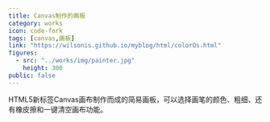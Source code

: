 ```yaml
---
title: Canvas制作的画板
category: works
icon: code-fork
tags: [canvas,画板]
link: "https://wilsonis.github.io/myblog/html/colorOs.html"
figures:
  - src: "../works/img/painter.jpg"
    height: 300
public: false
---
```


HTML5新标签Canvas画布制作而成的简易画板，可以选择画笔的颜色、粗细、还有橡皮擦和一键清空画布功能。
